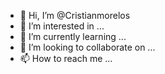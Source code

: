 - 👋 Hi, I’m @Cristianmorelos
- 👀 I’m interested in ...
- 🌱 I’m currently learning ...
- 💞️ I’m looking to collaborate on ...
- 📫 How to reach me ...

<!---
Cristianmorelos/Cristianmorelos is a ✨ special ✨ repository because its `README.md` (this file) appears on your GitHub profile.
You can click the Preview link to take a look at your changes.
--->
